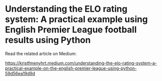 # Understanding the ELO rating system: A practical example using English Premier League football results using Python
Read the related article on Medium: 

https://kristfmenyhrt.medium.com/understanding-the-elo-rating-system-a-practical-example-on-the-english-premier-league-using-python-59d56ea19d9d
